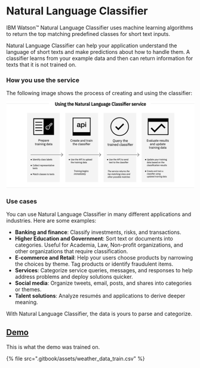 # Natural Language Classifier

IBM Watson™ Natural Language Classifier uses machine learning algorithms to return the top matching predefined classes for short text inputs.

Natural Language Classifier can help your application understand the language of short texts and make predictions about how to handle them. A classifier learns from your example data and then can return information for texts that it is not trained on.

### How you use the service

The following image shows the process of creating and using the classifier:

![](.gitbook/assets/image%20%281%29.png)

### Use cases

You can use Natural Language Classifier in many different applications and industries. Here are some examples:

* **Banking and finance**: Classify investments, risks, and transactions.
* **Higher Education and Government**: Sort text or documents into categories. Useful for Academia, Law, Non-profit organizations, and other organizations that require classification.
* **E-commerce and Retail**: Help your users choose products by narrowing the choices by theme. Tag products or identify fraudulent items.
* **Services**: Categorize service queries, messages, and responses to help address problems and deploy solutions quicker.
* **Social media**: Organize tweets, email, posts, and shares into categories or themes.
* **Talent solutions**: Analyze resumés and applications to derive deeper meaning.

With Natural Language Classifier, the data is yours to parse and categorize.

## [Demo](https://natural-language-classifier-demo.ng.bluemix.net/)

This is what the demo was trained on. 

{% file src=".gitbook/assets/weather\_data\_train.csv" %}

## 

